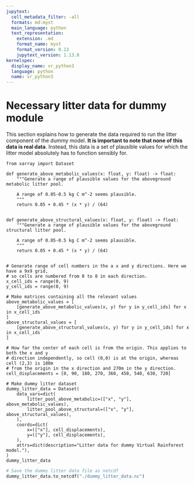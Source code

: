 ```yaml
---
jupytext:
  cell_metadata_filter: -all
  formats: md:myst
  main_language: python
  text_representation:
    extension: .md
    format_name: myst
    format_version: 0.13
    jupytext_version: 1.13.8
kernelspec:
  display_name: vr_python3
  language: python
  name: vr_python3
---
```


# Necessary litter data for dummy module

This section explains how to generate the data required to run the litter component of
the dummy model. **It is important to note that none of this data is real data**.
Instead, this data is a set of plausible values for which the litter model absolutely
has to function sensibly for.

```{code-cell} ipython3
from xarray import Dataset

def generate_above_metabolic_values(x: float, y: float) -> float:
    """Generate a range of plausible values for the aboveground metabolic litter pool.
    
    A range of 0.05-0.5 kg C m^-2 seems plausible.
    """
    return 0.05 + 0.45 * (x * y) / (64)


def generate_above_structural_values(x: float, y: float) -> float:
    """Generate a range of plausible values for the aboveground structural litter pool.
    
    A range of 0.05-0.5 kg C m^-2 seems plausible.
    """
    return 0.05 + 0.45 * (x * y) / (64)


# Generate range of cell numbers in the a x and y directions. Here we have a 9x9 grid,
# so cells are numbered from 0 to 8 in each direction.
x_cell_ids = range(0, 9)
y_cell_ids = range(0, 9)

# Make matrices containing all the relevant values
above_metabolic_values = [
    [generate_above_metabolic_values(x, y) for y in y_cell_ids] for x in x_cell_ids
]
above_structural_values = [
    [generate_above_structural_values(x, y) for y in y_cell_ids] for x in x_cell_ids
]

# How far the center of each cell is from the origin. This applies to both the x and y
# direction independently, so cell (0,0) is at the origin, whereas cell (2,3) is 180m
# from the origin in the x direction and 270m in the y direction.
cell_displacements = [0, 90, 180, 270, 360, 450, 540, 630, 720]

# Make dummy litter dataset
dummy_litter_data = Dataset(
    data_vars=dict(
        litter_pool_above_metabolic=(["x", "y"], above_metabolic_values),
        litter_pool_above_structural=(["x", "y"], above_structural_values),
    ),
    coords=dict(
        x=(["x"], cell_displacements),
        y=(["y"], cell_displacements),
    ),
    attrs=dict(description="Litter data for dummy Virtual Rainforest model."),
)
dummy_litter_data
```

```python
# Save the dummy litter data file as netcdf
dummy_litter_data.to_netcdf("./dummy_litter_data.nc")
```
